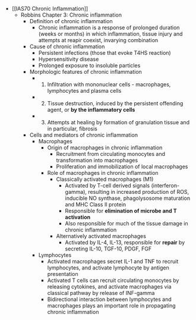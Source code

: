 - [[IAS70 Chronic Inflammation]]
	- Robbins Chapter 3: Chronic inflammation
		- Definition of chronic inflammation
			- Chronic inflammation is a response of prolonged duration (weeks or months) in which inflammation, tissue injury and attempts at reapir coexist, invarying combination
		- Cause of chronic inflammation
			- Persistent infections (those that evoke T4HS reaction)
			- Hypersensitivity disease
			- Prolonged exposure to insoluble particles
		- Morphologic features of chronic inflammation
			- 1. Infiltration with mononuclear cells - macrophages, lymphocytes and plasma cells
			- 2. Tissue destruction, induced by the persistent offending agent, or **by the inflammatory cells**
			- 3. Attempts at healing by formation of granulation tissue and in particular, fibrosis
		- Cells and mediators of chronic inflammation
			- Macrophages
				- Origin of macrophages in chronic inflammation
					- Recruitment from circulating monocytes and transformation into macrophages
					- Proliferation and immobilization of local macrophages
				- Role of macrophages in chronic inflammation
					- Classically activated macrophages (M1)
						- Activated by T-cell derived signals (interferon-gamma), resulting in increased production of ROS, inducible NO synthase, phagolysosome maturation and MHC Class II protein
						- Responsible for **elimination of microbe and T activation**
						- Also responsible for much of the tissue damage in chronic inflammation
					- Alternatively activated macrophages
						- Activated by IL-4, IL-13, responsible for **repair** by secreting IL-10, TGF-10, PDGF, FGF
			- Lymphocytes
				- Activated macrophages secret IL-1 and TNF to recruit lymphocytes, and activate lymphocyte by antigen presentation
				- Activated T cells can recruit circulating monocytes by releasing cytokines, and activate macrophages via classical pathway by release of INF-gamma
				- Bidirectional interaction between lymphocytes and macrophages plays an important role in propagating chronic inflammation